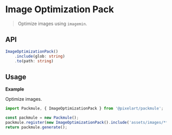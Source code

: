 # Image Optimization Pack
> Optimize images using `imagemin`.

## API
```ts
ImageOptimizationPack()
    .include(glob: string)
    .to(path: string)
```

## Usage

**Example**

Optimize images.

```ts
import Packmule, { ImageOptimizationPack } from '@pixelart/packmule';

const packmule = new Packmule();
packmule.register(new ImageOptimizationPack().include('assets/images/**').to('images/'));
return packmule.generate();
```

